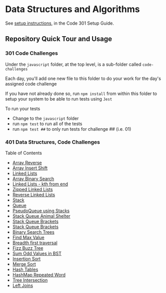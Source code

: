 # Data Structures and Algorithms

See [setup instructions](https://codefellows.github.io/setup-guide/code-301/2-code-challenges), in the Code 301 Setup Guide.

## Repository Quick Tour and Usage

### 301 Code Challenges

Under the `javascript` folder, at the top level, is a sub-folder called `code-challenges`

Each day, you'll add one new file to this folder to do your work for the day's assigned code challenge

If you have not already done so, run `npm install` from within this folder to setup your system to be able to run tests using `Jest`

To run your tests

- Change to the `javascript` folder
- run `npm test` to run all of the tests
- run `npm test ##` to only run tests for challenge ## (i.e. 01)

### 401 Data Structures, Code Challenges

Table of Contents

- [Array Reverse](./javascript/arrayReverse/README.md)
- [Array Insert Shift](./javascript/arrayInsertShift/README.md)
- [Linked Lists](./javascript/linked-list/README.md)
- [Array Binary Search](./javascript/arrayBinarySearch/README.md)
- [Linked Lists - kth from end](./javascript/linked-list/README.md)
- [Zipped Linked Lists](./javascript/linked-list/README.md)
- [Reverse Linked Lists](./javascript/linked-list/README.md)
- [Stack](./javascript/linked-list/README.md)
- [Queue](./javascript/linked-list/README.md)
- [PseudoQueue using Stacks](./javascript/linked-list/README.md)
- [Stack Queue Animal Shelter](./javascript/linked-list/README.md)
- [Stack Queue Brackets](./javascript/linked-list/README.md)
- [Stack Queue Brackets](./javascript/linked-list/README.md)
- [Binary Search Trees](./javascript/trees/README.md)
- [Find Max Value](./javascript/trees/README.md)
- [Breadth first traversal](./javascript/trees/README_BreadthFirst.md)
- [Fizz Buzz Tree](./javascript/trees/README_FizzBuzz.md)
- [Sum Odd Values in BST](./javascript/trees/README_bstSumOfOddValues.md)
- [Insertion Sort](./javascript/sorting/insertion/README.md)
- [Merge Sort](./javascript/sorting/merge/README.md)
- [Hash Tables](./javascript/hash/hashTable/README.md)
- [HashMap Repeated Word](./javascript/hash/hashMapRepeatedWord/README.md)
- [Tree Intersection](./javascript/treeIntersection/README.md)
- [Left Joins](./javascript//hash/leftJoins/README.md)

